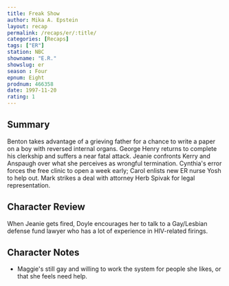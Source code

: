 ```yaml
---
title: Freak Show
author: Mika A. Epstein
layout: recap
permalink: /recaps/er/:title/
categories: [Recaps]
tags: ["ER"]
station: NBC
showname: "E.R."
showslug: er
season : Four  
epnum: Eight  
prodnum: 466358    
date: 1997-11-20  
rating: 1  
---
```


## Summary  
  
Benton takes advantage of a grieving father for a chance to write a paper on a boy with reversed internal organs. George Henry returns to complete his clerkship and suffers a near fatal attack. Jeanie confronts Kerry and Anspaugh over what she perceives as wrongful termination. Cynthia's error forces the free clinic to open a week early; Carol enlists new ER nurse Yosh to help out. Mark strikes a deal with attorney Herb Spivak for legal representation.

## Character Review  
  
When Jeanie gets fired, Doyle encourages her to talk to a Gay/Lesbian defense fund lawyer who has a lot of experience in HIV-related firings.

## Character Notes  
  
* Maggie's still gay and willing to work the system for people she likes, or that she feels need help.